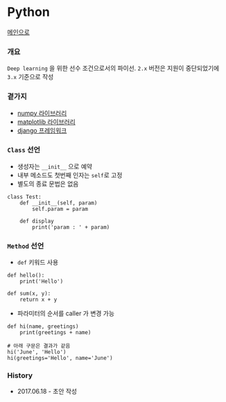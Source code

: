 # Python

[메인으로](https://github.com/juneyoung/DEV-INFOS)

### 개요

`Deep learning` 을 위한 선수 조건으로서의 파이선. `2.x` 버전은 지원이 중단되었기에 `3.x` 기준으로 작성

### 곁가지
-  [numpy 라이브러리](https://github.com/juneyoung/DEV-INFOS/blob/master/Python/numpy)
- [matplotlib 라이브러리](https://github.com/juneyoung/DEV-INFOS/blob/master/Python/matplotlib)
-  [django 프레임워크]()


### `Class` 선언
- 생성자는 `__init__` 으로 예약
- 내부 메소드도 첫번째 인자는 `self`로 고정
- 별도의 종료 문법은 없음
```
class Test:
	def __init__(self, param)
    	self.param = param

	def display
    	print('param : ' + param)
```

### `Method` 선언
- `def` 키워드 사용
```
def hello():
	print('Hello')
    
def sum(x, y):
	return x + y    
```
- 파라미터의 순서를 caller 가 변경 가능
```
def hi(name, greetings)
	print(greetings + name)

# 아래 구문은 결과가 같음
hi('June', 'Hello')
hi(greetings='Hello', name='June')
```

### History

- 2017.06.18 - 초안 작성 

